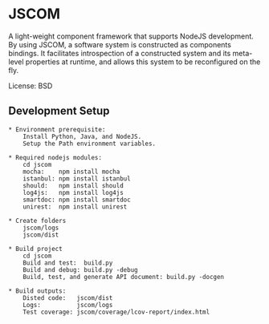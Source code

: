 JSCOM
======================
A light-weight component framework that supports NodeJS development. 
By using JSCOM, a software system is constructed as components bindings. 
It facilitates introspection of a constructed system and its 
meta-level properties at runtime, and allows this system to be reconfigured on the fly.

License: BSD

	
Development Setup
--------------------
	* Environment prerequisite: 
		Install Python, Java, and NodeJS.
		Setup the Path environment variables.

	* Required nodejs modules:
		cd jscom
		mocha:    npm install mocha
		istanbul: npm install istanbul
		should:   npm install should 
		log4js:   npm install log4js
		smartdoc: npm install smartdoc
		unirest:  npm install unirest
		
	* Create folders
		jscom/logs
		jscom/dist
		
	* Build project
		cd jscom
		Build and test:  build.py
		Build and debug: build.py -debug
		Build, test, and generate API document: build.py -docgen

	* Build outputs:
		Disted code:   jscom/dist
		Logs:          jscom/logs
		Test coverage: jscom/coverage/lcov-report/index.html
	

	